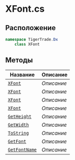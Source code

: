 
# XFont.cs
## Расположение
```csharp
namespace TigerTrade.Dx  
    class XFont
```

## Методы
| Название | Описание |
| --- | --- |
| [`XFont`](./metody/XFont.md) | *Описание* |
| [`XFont`](./metody/XFont.md) | *Описание* |
| [`XFont`](./metody/XFont.md) | *Описание* |
| [`XFont`](./metody/XFont.md) | *Описание* |
| [`GetHeight`](./metody/GetHeight.md) | *Описание* |
| [`GetWidth`](./metody/GetWidth.md) | *Описание* |
| [`ToString`](./metody/ToString.md) | *Описание* |
| [`GetFont`](./metody/GetFont.md) | *Описание* |
| [`GetFontName`](./metody/GetFontName.md) | *Описание* |
